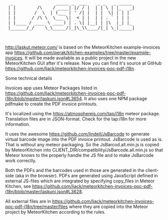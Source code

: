 <pre>
  _                _____ _  ___    _ _   _ _____ 
 | |        /\    / ____| |/ / |  | | \ | |_   _|
 | |       /  \  | (___ | ' /| |  | |  \| | | |  
 | |      / /\ \  \___ \|  < | |  | | . ` | | |  
 | |____ / ____ \ ____) | . \| |__| | |\  |_| |_ 
 |______/_/    \_\_____/|_|\_\\____/|_| \_|_____|
                                                 
                                                 
</pre>

http://laskut.meteor.com/ is based on the MeteorKitchen example-invoices app https://github.com/perak/kitchen-examples/tree/master/example-invoices. It will be made available as a public project in the new MeteorKitchen GUI after it's release. Now you can find it's source at GitHub https://github.com/ljack/meteorkitchen-invoices-poc-pdf-i18n.

Some technical details

Invoices app uses Meteor Packages listed in https://github.com/ljack/meteorkitchen-invoices-poc-pdf-i18n/blob/master/laskuni.json#L3654.
It also uses one NPM package pdfmake to create the PDF invoice printouts.

It's localized using the https://atmospherejs.com/tap/i18n meteor package. Translation files are in JSON-format. Check for the tap:i18n for more information. 

It uses the awesome https://github.com/lindell/JsBarcode to generate virtual barcode image into the PDF invoice printout. JsBarcode is used as is. That is without any meteor packaging. So the JsBarcod.all.min.js is copied by MeteorKitchen into CLIENT_DIR/compatibility/JsBarcode.all.min.js so that Meteor knows to the properly handle the JS file and to make JsBarcode work correctly. 

Both the PDFs and the barcodes used in those are generated in the client-side (aka in the browser). PDFs are generated using JavaScript defined in external JS-files which are integrated by specifying copy_files in Meteor Kitchen, see https://github.com/ljack/meteorkitchen-invoices-poc-pdf-i18n/blob/master/laskuni.json#L3628.

All external files are in https://github.com/ljack/meteorkitchen-invoices-poc-pdf-i18n/tree/master/files where they are copied into the Meteor project by MeteorKitchen according to the rules. 
